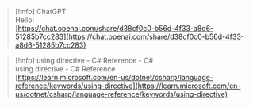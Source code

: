 > [!info] ChatGPT  
> Hello!  
> [https://chat.openai.com/share/d38cf0c0-b56d-4f33-a8d6-51285b7cc283](https://chat.openai.com/share/d38cf0c0-b56d-4f33-a8d6-51285b7cc283)  

> [!info] using directive - C# Reference - C#  
> using directive - C# Reference  
> [https://learn.microsoft.com/en-us/dotnet/csharp/language-reference/keywords/using-directive](https://learn.microsoft.com/en-us/dotnet/csharp/language-reference/keywords/using-directive)